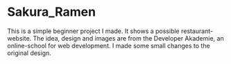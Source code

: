 # Sakura_Ramen

This is a simple beginner project I made. It shows a possible restaurant-website. The idea, design and images are from the Developer Akademie, an online-school for web development. I made some small changes to the original design.